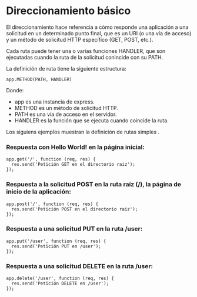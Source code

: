 # Direccionamiento básico

El direccionamiento hace referencia a cómo responde una aplicación a una solicitud en un determinado punto final, que es un URI (o una vía de acceso) y un método de solicitud HTTP específico (GET, POST, etc.).

Cada ruta puede tener una o varias funciones HANDLER, que son ejecutadas cuando la ruta de la solicitud conincide con su PATH.

La definición de ruta tiene la siguiente estructura:

~~~
app.METHOD(PATH, HANDLER)
~~~
Donde:

* app es una instancia de express.
* METHOD es un método de solicitud HTTP.
* PATH es una vía de acceso en el servidor.
* HANDLER es la función que se ejecuta cuando coincide la ruta.

Los siguiens ejemplos muestran la definición de rutas simples .

### Respuesta con Hello World! en la página inicial:
~~~
app.get('/', function (req, res) {
  res.send('Petición GET en el directorio raiz');
});
~~~
### Respuesta a la solicitud POST en la ruta raíz (/), la página de inicio de la aplicación:
~~~
app.post('/', function (req, res) {
  res.send('Petición POST en el directorio raiz');
});
~~~
### Respuesta a una solicitud PUT en la ruta /user:
~~~
app.put('/user', function (req, res) {
  res.send('Petición PUT en /user');
});
~~~
### Respuesta a una solicitud DELETE en la ruta /user:
~~~
app.delete('/user', function (req, res) {
  res.send('Petición DELETE en /user');
});
~~~
